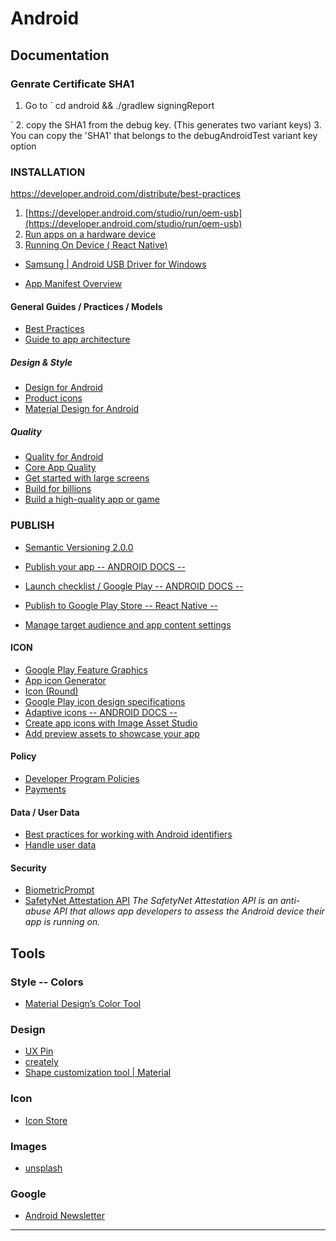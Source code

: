 Android
=======================


Documentation
--------------

### Genrate Certificate SHA1

1. Go to
`
cd android && ./gradlew signingReport

`
2. copy the SHA1 from the debug key. (This generates two variant keys)
3. You can copy the 'SHA1' that belongs to the debugAndroidTest variant key option


### INSTALLATION
https://developer.android.com/distribute/best-practices
1. [https://developer.android.com/studio/run/oem-usb](https://developer.android.com/studio/run/oem-usb)
2. [Run apps on a hardware device](https://developer.android.com/studio/run/device#setting-up)
3. [Running On Device ( React Native)](https://reactnative.dev/docs/running-on-device)

- [Samsung | Android USB Driver for Windows](https://developer.samsung.com/mobile/android-usb-driver.html)


- [App Manifest Overview](https://developer.android.com/guide/topics/manifest/manifest-intro)


#### General Guides / Practices / Models

- [Best Practices](https://developer.android.com/distribute/best-practices)
- [Guide to app architecture](https://developer.android.com/jetpack/guide)


##### Design & Style

- [Design for Android](https://developer.android.com/design)
- [Product icons](https://material.io/design/iconography/product-icons.html#design-principles)
- [Material Design for Android](https://developer.android.com/guide/topics/ui/look-and-feel)

##### Quality

- [Quality for Android](https://developer.android.com/quality)
- [Core App Quality](https://developer.android.com/docs/quality-guidelines/core-app-quality)
- [Get started with large screens](https://developer.android.com/guide/topics/ui/responsive-layout-overview)
- [Build for billions](https://developer.android.com/docs/quality-guidelines/build-for-billions)
- [Build a high-quality app or game](https://play.google.com/console/about/build-a-high-quality-app-or-game/)

### PUBLISH

- [Semantic Versioning 2.0.0](https://semver.org)

- [Publish your app  -- ANDROID DOCS --](https://developer.android.com/studio/publish)
- [Launch checklist / Google Play  -- ANDROID DOCS --](https://developer.android.com/distribute/best-practices/launch/launch-checklist)
- [Publish to Google Play Store -- React Native -- ](https://reactnative.dev/docs/signed-apk-android)
- [Manage target audience and app content settings](https://support.google.com/googleplay/android-developer/answer/9867159?visit_id=637648602174235573-2915779392&rd=1)

#### ICON

- [Google Play Feature Graphics](https://hotpot.ai/templates/google-play-feature-graphic)
- [App icon Generator](https://appicon.co)
- [Icon (Round)](https://jgilfelt.github.io/AndroidAssetStudio/icons-launcher.html#foreground.space.trim=1&foreground.space.pad=0.5&foreColor=E8EAF6%2C0&crop=1&backgroundShape=circle&backColor=fff%2C100&effects=none&elevate=1)
- [Google Play icon design specifications](https://developer.android.com/google-play/resources/icon-design-specifications)
- [Adaptive icons -- ANDROID DOCS --](https://developer.android.com/guide/practices/ui_guidelines/icon_design_adaptive)
- [Create app icons with Image Asset Studio](https://developer.android.com/studio/write/image-asset-studio#create-adaptive)
- [Add preview assets to showcase your app](https://support.google.com/googleplay/android-developer/answer/9866151?visit_id=637636523234648422-1153986000&rd=1)


#### Policy

- [Developer Program Policies](https://play.google.com/about/developer-content-policy/)
- [Payments](https://support.google.com/googleplay/android-developer/answer/9858738)

#### Data / User Data

- [Best practices for working with Android identifiers](https://developer.android.com/training/articles/user-data-ids)
- [Handle user data](https://developer.android.com/training/articles/security-tips#UserData)


#### Security

- [BiometricPrompt](https://developer.android.com/reference/androidx/biometric/BiometricPrompt)
- [SafetyNet Attestation API](https://developer.android.com/training/safetynet/attestation) *The SafetyNet Attestation API is an anti-abuse API that allows app developers to assess the Android device their app is running on.*

Tools
-----

### Style -- Colors

- [Material Design’s Color Tool](https://material.io/resources/color/#!/?view.left=1&view.right=0)

### Design 

- [UX Pin](https://www.uxpin.com/)
- [creately](https://creately.com)
- [Shape customization tool | Material](https://material.io/design/shape/about-shape.html#shape-customization-tool)

### Icon

- [Icon Store](https://iconstore.co)

### Images

- [unsplash](https://unsplash.com/wallpapers/android/pixel)

### Google

- [Android Newsletter](https://developer.android.com/newsletter)



-----------------------------------------------------------------------------------------------------
